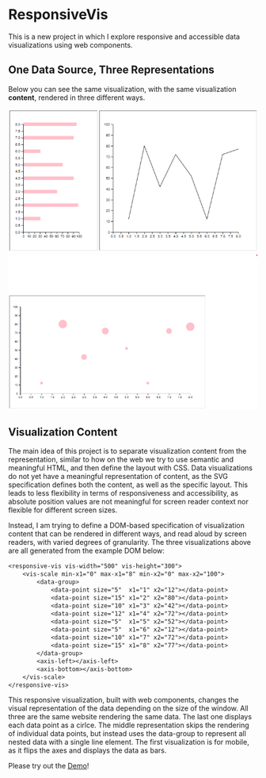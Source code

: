 # ResponsiveVis
This is a new project in which I explore responsive and accessible
data visualizations using web components.

## One Data Source, Three Representations
Below you can see the same visualization, with the same visualization **content**,
rendered in three different ways.

![](small-screens.png)
![](wide-screen.png)

## Visualization Content
The main idea of this project is to separate visualization content from the representation,
similar to how on the web we try to use semantic and meaningful HTML, and then define the
layout with CSS. Data visualizations do not yet have a meaningful representation of content,
as the SVG specification defines both the content, as well as the specific layout. This leads
to less flexibility in terms of responsiveness and accessibility, as absolute position values
are not meaningful for screen reader context nor flexible for different screen sizes.

Instead, I am trying to define a DOM-based specification of visualization content that can be
rendered in different ways, and read aloud by screen readers, with varied degrees of 
granularity. The three visualizations above are all generated from the example DOM below:
```
<responsive-vis vis-width="500" vis-height="300">
    <vis-scale min-x1="0" max-x1="8" min-x2="0" max-x2="100">
        <data-group>
            <data-point size="5"  x1="1" x2="12"></data-point>
            <data-point size="15" x1="2" x2="80"></data-point>
            <data-point size="10" x1="3" x2="42"></data-point>
            <data-point size="12" x1="4" x2="72"></data-point>
            <data-point size="5"  x1="5" x2="52"></data-point>
            <data-point size="5"  x1="6" x2="12"></data-point>
            <data-point size="10" x1="7" x2="72"></data-point>
            <data-point size="15" x1="8" x2="77"></data-point>
        </data-group>
        <axis-left></axis-left>
        <axis-bottom></axis-bottom>
    </vis-scale>
</responsive-vis>
```

This responsive visualization, built with web components, changes the visual representation of the data depending on
the size of the window. All three are the same website rendering the same data. The last one displays each data
point as a cirlce. The middle representation skips the rendering of individual data points, but instead uses the
data-group to represent all nested data with a single line element. The first visualization is for mobile, as it
flips the axes and displays the data as bars.

Please try out the [Demo](https://michaschwab.github.io/responsive-vis/demo)!